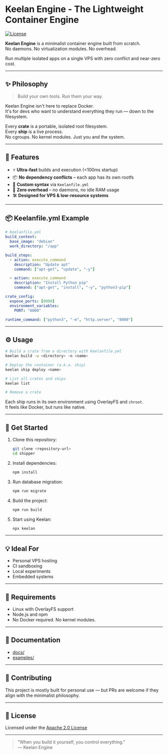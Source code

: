 # Keelan Engine - The Lightweight Container Engine

[![License](https://img.shields.io/badge/License-Apache%202.0-blue.svg)](https://opensource.org/licenses/Apache-2.0)

**Keelan Engine** is a minimalist container engine built from scratch.  
No daemons. No virtualization modules. No overhead.

Run multiple isolated apps on a single VPS with zero conflict and near-zero cost.

---

## ✨ Philosophy

> Build your own tools. Run them your way.

Keelan Engine isn't here to replace Docker.  
It's for devs who want to understand everything they run — down to the filesystem.

Every **crate** is a portable, isolated root filesystem.  
Every **ship** is a live process.  
No cgroups. No kernel modules. Just you and the system.

---

## 🚀 Features

- ⚡ **Ultra-fast** builds and execution (<100ms startup)
- 📦 **No dependency conflicts** – each app has its own rootfs
- 🧱 **Custom syntax** via `Keelanfile.yml`
- 🧊 **Zero overhead** – no daemons, no idle RAM usage
- 🛠️ **Designed for VPS & low-resource systems**

---

## 📦 Keelanfile.yml Example

```yaml
# Keelanfile.yml
build_context:
  base_image: "debian"
  work_directory: "/app"

build_steps:
  - action: execute_command
    description: "Update apt"
    command: ["apt-get", "update", "-y"]

  - action: execute_command
    description: "Install Python pip"
    command: ["apt-get", "install", "-y", "python3-pip"]

crate_config:
  expose_ports: [8000]
  environment_variables:
    PORT: "8000"

runtime_command: ["python3", "-m", "http.server", "8000"]
```

---

## ⚙️ Usage

```bash
# Build a crate from a directory with Keelanfile.yml
keelan build -w <directory> -n <name>

# Deploy the container (a.k.a. ship)
keelan ship deploy <name>

# List all crates and ships
keelan list

# Remove a crate
```

Each ship runs in its own environment using OverlayFS and `chroot`.  
It feels like Docker, but runs like native.

---

## 🚀 Get Started

1. Clone this repository:
   ```bash
   git clone <repository-url>
   cd shipper
   ```

2. Install dependencies:
   ```bash
   npm install
   ```

3. Run database migration:
   ```bash
   npm run migrate
   ```

4. Build the project:
   ```bash
   npm run build
   ```

5. Start using Keelan:
   ```bash
   npx keelan
   ```

---

## 💡 Ideal For

- Personal VPS hosting
- CI sandboxing
- Local experiments
- Embedded systems

---

## 🧠 Requirements

- Linux with OverlayFS support
- Node.js and npm
- No Docker required. No kernel modules.

---

## 📖 Documentation

- [docs/](docs/)
- [examples/](examples/)

---

## 🤝 Contributing

This project is mostly built for personal use — but PRs are welcome if they align with the minimalist philosophy.

---

## 📄 License

Licensed under the [Apache 2.0 License](LICENSE)

---

> "When you build it yourself, you control everything."  
> — Keelan Engine
